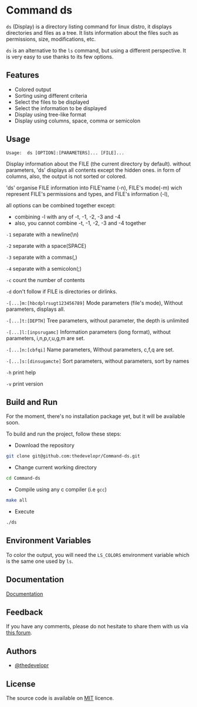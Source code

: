 
# Command ds

`ds` (Display) is a directory listing command for linux distro, it displays directories and files as a tree. It lists information about the files such as permissions, size, modifications, etc.

`ds` is an alternative to the `ls` command, but using a different perspective. It is very easy to use thanks to its few options.


## Features

- Colored output
- Sorting using different criteria
- Select the files to be displayed
- Select the information to be displayed
- Display using tree-like format
- Display using columns, space, comma or semicolon

  
## Usage

```plaintext
Usage:  ds [OPTION]:[PARAMETERS]... [FILE]...

```
Display information about the FILE (the current directory by default).
without parameters, 'ds' displays all contents except the hidden ones.
in form of columns, also, the output is not sorted or colored.

'ds' organise FILE information into FILE'name (-n), FILE's mode(-m) wich
represent FILE's permissions and types, and FILE's information (-l),

all options can be combined together except:
- combining -l with any of -t, -1, -2, -3 and -4
- also, you cannot combine -t, -1, -2, -3 and -4 together

`-1`  separate with a newline(\n)

`-2`  separate with a space(SPACE)

`-3`  separate with a commas(,)

`-4`  separate with a semicolon(;)

`-c`  count the number of contents

`-d`  don't follow if FILE is directories or dirlinks.

`-[...]m:[hbcdplrsugt123456789]` Mode parameters (file's mode), Without parameters, displays all.

`-[...]t:[DEPTH]` Tree parameters, without parameter, the depth is unlimited

`-[...]l:[inpsrugamc]` Information parameters (long format), without parameters, i,n,p,r,u,g,m are set.

`-[...]n:[cbfqi]` Name parameters, Without parameters, c,f,q are set.

`-[...]s:[dinsugamcte]` Sort parameters, without parameters, sort by names

`-h`  print help

`-v`  print version



## Build and Run

For the moment, there's no installation package yet, but it will be available soon.

To build and run the project, follow these steps:

- Download the repository
```bash
git clone git@github.com:thedevelopr/Command-ds.git
```
- Change current working directory
```bash
cd Command-ds
```
- Compile using any c compiler (i.e `gcc`)
```bash
make all
```
- Execute
```bash
./ds
```

## Environment Variables

To color the output, you will need the `LS_COLORS` environment variable which is the same one used by `ls`.


  
## Documentation

[Documentation](https://ayoub-dahdouh-etu.pedaweb.univ-amu.fr/extranet/applications/Command-ds/index.php)

  
## Feedback

If you have any comments, please do not hesitate to share them with us via [this forum](https://ayoub-dahdouh-etu.pedaweb.univ-amu.fr/extranet/contact.php).


## Authors

- [@thedevelopr](https://github.com/thedevelopr)

  
## License

The source code is available on [MIT](https://choosealicense.com/licenses/mit/) licence.

  